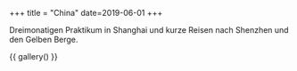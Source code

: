 +++
title = "China"
date=2019-06-01
+++

Dreimonatigen Praktikum in Shanghai und kurze Reisen nach Shenzhen und den Gelben Berge.

{{ gallery() }}
